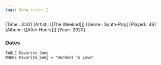 ```yaml
---
tags: Song ⭐⭐⭐⭐⭐ 💛
---
```

[Time:: 3:32]
[Artist:: [[The Weeknd]]]
[Genre:: Synth-Pop]
[Played:: 46]
[Album:: [[After Hours]]]
[Year:: 2020]
### Dates
````dataview
TABLE Favorite_Song
WHERE Favorite_Song = "Hardest To Love"
````
